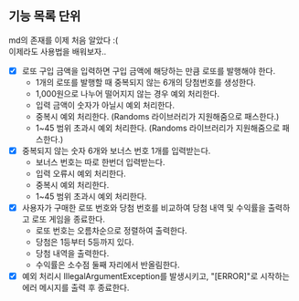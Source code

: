 ## 기능 목록 단위

md의 존재를 이제 처음 알았다 :( \
이제라도 사용법을 배워보자..

- [x] 로또 구입 금액을 입력하면 구입 금액에 해당하는 만큼 로또를 발행해야 한다.
  - 1개의 로또를 발행할 때 중복되지 않는 6개의 당첨번호를 생성한다.
  - 1,000원으로 나누어 떨어지지 않는 경우 예외 처리한다.
  - 입력 금액이 숫자가 아닐시 예외 처리한다.
  - 중복시 예외 처리한다. (Randoms 라이브러리가 지원해줌으로 패스한다.)
  - 1~45 범위 초과시 예외 처리한다. (Randoms 라이브러리가 지원해줌으로 패스한다.)
- [x] 중복되지 않는 숫자 6개와 보너스 번호 1개를 입력받는다.
  - 보너스 번호는 따로 한번더 입력받는다.
  - 입력 오류시 예외 처리한다.
  - 중복시 예외 처리한다.
  - 1~45 범위 초과시 예외 처리한다.
- [x] 사용자가 구매한 로또 번호와 당첨 번호를 비교하여 당첨 내역 및 수익률을 출력하고 로또 게임을 종료한다.
  - 로또 번호는 오름차순으로 정렬하여 출력한다.
  - 당첨은 1등부터 5등까지 있다.
  - 당첨 내역을 출력한다.
  - 수익률은 소수점 둘째 자리에서 반올림한다.
- [x] 예외 처리시 IllegalArgumentException를 발생시키고, "[ERROR]"로 시작하는 에러 메시지를 출력 후 종료한다.